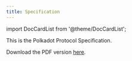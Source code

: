 ```yaml
---
title: Specification
---
```


import DocCardList from '@theme/DocCardList';

This is the Polkadot Protocol Specification.

Download the PDF version [here](../static/Specification.pdf).

<DocCardList />